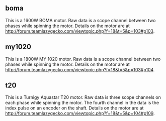 ## boma

This is a 1600W BOMA motor. Raw data is a scope channel between two phases
while spinning the motor.
Details on the motor are at
<http://forum.teamlazygecko.com/viewtopic.php?f=18&t=5&p=103#p103>.

## my1020

This is a 1800W MY 1020 motor. Raw data is a scope channel between two phases
while spinning the motor.
Details on the motor are at
<http://forum.teamlazygecko.com/viewtopic.php?f=18&t=5&p=103#p104>.

## t20

This is a Turnigy Aquastar T20 motor. Raw data is three scope channels on each
phase while spinning the motor.
The fourth channel in the data is the index pulse on an encoder on the shaft.
Details on the motor are at
<http://forum.teamlazygecko.com/viewtopic.php?f=18&t=5&p=104#p109>.
